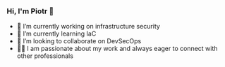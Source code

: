 ### Hi, I'm Piotr 👋

- 🔭 I’m currently working on infrastructure security
- 🌱 I’m currently learning IaC
- 👯 I’m looking to collaborate on DevSecOps
- 🤝🏻 I am passionate about my work and always eager to connect with other professionals 
<!--
**PiotrMackowski/PiotrMackowski** is a ✨ _special_ ✨ repository because its `README.md` (this file) appears on your GitHub profile.

Here are some ideas to get you started:

- 🔭 I’m currently working on ...
- 🌱 I’m currently learning ...
- 👯 I’m looking to collaborate on ...
- 🤔 I’m looking for help with ...
- 💬 Ask me about ...
- 📫 How to reach me: ...
- 😄 Pronouns: ...
- ⚡ Fun fact: ...
-->
